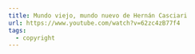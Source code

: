 ```yaml
---
title: Mundo viejo, mundo nuevo de Hernán Casciari
url: https://www.youtube.com/watch?v=62zc4zB77f4
tags:
  - copyright
---
```

